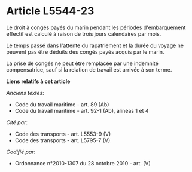 # Article L5544-23

Le droit à congés payés du marin pendant les périodes d'embarquement effectif est calculé à raison de trois jours calendaires
par mois.

Le temps passé dans l'attente du rapatriement et la durée du voyage ne peuvent pas être déduits des congés payés acquis par
le marin.

La prise de congés ne peut être remplacée par une indemnité compensatrice, sauf si la relation de travail est arrivée à son
terme.

**Liens relatifs à cet article**

_Anciens textes_:

  - Code du travail maritime - art. 89 (Ab)
  - Code du travail maritime - art. 92-1 (Ab), alinéas 1 et 4

_Cité par_:

  - Code des transports - art. L5553-9 (V)
  - Code des transports - art. L5795-7 (V)

_Codifié par_:

  - Ordonnance n°2010-1307 du 28 octobre 2010 - art. (V)
